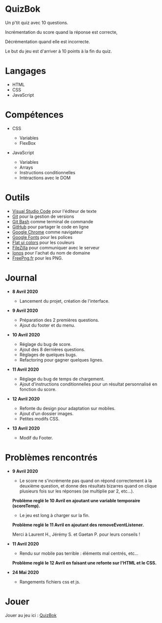 # QuizBok
Un p'tit quiz avec 10 questions.

Incrémentation du score quand la réponse est correcte,

Décrémentation quand elle est incorrecte.

Le but du jeu est d'arriver à 10 points à la fin du quiz.

# Langages
* HTML
* CSS
* JavaScript

# Compétences
* CSS
    * Variables
    * FlexBox

* JavaScript
    * Variables
    * Arrays
    * Instructions conditionnelles
    * Intéractions avec le DOM

# Outils

* [Visual Studio Code](https://code.visualstudio.com/) pour l'éditeur de texte
* [Git](https://git-scm.com/) pour la gestion de versions
* [Git Bash](https://gitforwindows.org/) comme terminal de commande
* [GitHub](https://github.com/) pour partager le code en ligne
* [Google Chrome](https://www.google.fr/chrome/?brand=CHBD&gclid=CjwKCAjwpqv0BRABEiwA-TySweC2bONhPrgyuzbP4_9snC9rXGiS1lxTNuhsrfpnmj39i5z8PpHkJRoC7C0QAvD_BwE&gclsrc=aw.ds) comme navigateur
* [Google Fonts](https://fonts.google.com/) pour les polices
* [Flat ui colors](https://flatuicolors.com/) pour les couleurs
* [FileZilla](https://filezilla-project.org/) pour communiquer avec le serveur
* [Ionos](https://www.ionos.fr/) pour l'achat du nom de domaine
* [FreePng.fr](https://www.freepng.fr/) pour les PNG.

# Journal

* **8 Avril 2020**
    * Lancement du projet, création de l'interface.

* **9 Avril 2020**
    * Préparation des 2 premières questions.
    * Ajout du footer et du menu.

* **10 Avril 2020**
    * Réglage du bug de score.
    * Ajout des 8 dernières questions.
    * Réglages de quelques bugs.
    * Refactoring pour gagner quelques lignes.

* **11 Avril 2020**
    * Réglage du bug de temps de chargement.
    * Ajout d'instructions conditionnelles pour un résultat personnalisé en fonction du score.

* **12 Avril 2020**
    * Refonte du design pour adaptation sur mobiles.
    * Ajout d'un dossier images.
    * Petites modifs CSS.

* **13 Avril 2020**
    * Modif du Footer.

# Problèmes rencontrés

* **9 Avril 2020**
    * Le score ne s'incrémente pas quand on répond correctement à la deuxième question,
    et donne des résultats bizarres quand on clique plusieurs fois sur les réponses (se multiplie par 2, etc...).

    **Problème reglé le 10 Avril en ajoutant une variable temporaire (scoreTemp).**
    * Le jeu est long à charger sur la fin.

    **Problème reglé le 11 Avril en ajoutant des removeEventListener.**

    Merci à Laurent H., Jérémy S. et Gaetan P. pour leurs conseils !

* **11 Avril 2020**
    * Rendu sur mobile pas terrible : éléments mal centrés, etc...

    **Problème reglé le 12 Avril en faisant une refonte sur l'HTML et le CSS.**

* **24 Mai 2020**
    * Rangements fichiers css et js.

# Jouer

Jouer au jeu ici : [QuizBok](http://yannickbiheul.fr/quiz.html)
    
